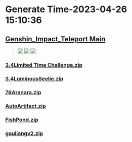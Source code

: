 # Generate Time-2023-04-26 15:10:36

## [Genshin_Impact_Teleport Main](https://github.com/Sam5440/Genshin_Impact_Teleport)

>![](https://komarev.com/ghpvc/?username=done439)
>![](https://komarev.com/ghpvc/?username=done438)
>![](https://komarev.com/ghpvc/?username=done437)

### [3.4Limited Time Challenge.zip](https://raw.githubusercontent.com/Sam5440/Genshin_Impact_Teleport/download/ManualCollectPoint/OtherPoint/3.4Limited%20Time%20Challenge.zip)

### [3.4LuminousSeelie.zip](https://raw.githubusercontent.com/Sam5440/Genshin_Impact_Teleport/download/ManualCollectPoint/OtherPoint/3.4LuminousSeelie.zip)

### [76Aranara.zip](https://raw.githubusercontent.com/Sam5440/Genshin_Impact_Teleport/download/ManualCollectPoint/OtherPoint/76Aranara.zip)

### [AutoArtifact.zip](https://raw.githubusercontent.com/Sam5440/Genshin_Impact_Teleport/download/ManualCollectPoint/OtherPoint/AutoArtifact.zip)

### [FishPond.zip](https://raw.githubusercontent.com/Sam5440/Genshin_Impact_Teleport/download/ManualCollectPoint/OtherPoint/FishPond.zip)

### [gouliangv2.zip](https://raw.githubusercontent.com/Sam5440/Genshin_Impact_Teleport/download/ManualCollectPoint/OtherPoint/gouliangv2.zip)

